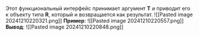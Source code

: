 Этот функциональный интерфейс принимает аргумент **T** и приводит его к объекту типа **R**, который и возвращается как результат.
![[Pasted image 20241210220321.png]]
**Пример**:
![[Pasted image 20241210220557.png]]
**Вывод**:
![[Pasted image 20241210220848.png]]
